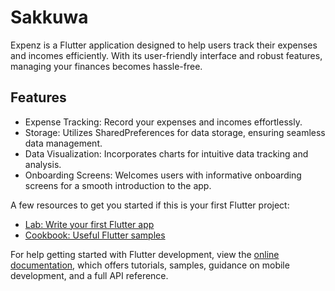 # Sakkuwa

Expenz is a Flutter application designed to help users track their expenses and incomes efficiently. With its user-friendly interface and robust features, managing your finances becomes hassle-free.

## Features
* Expense Tracking: Record your expenses and incomes effortlessly.
* Storage: Utilizes SharedPreferences for data storage, ensuring seamless data management.
* Data Visualization: Incorporates charts for intuitive data tracking and analysis.
* Onboarding Screens: Welcomes users with informative onboarding screens for a smooth introduction to the app.



A few resources to get you started if this is your first Flutter project:

- [Lab: Write your first Flutter app](https://docs.flutter.dev/get-started/codelab)
- [Cookbook: Useful Flutter samples](https://docs.flutter.dev/cookbook)

For help getting started with Flutter development, view the
[online documentation](https://docs.flutter.dev/), which offers tutorials,
samples, guidance on mobile development, and a full API reference.
